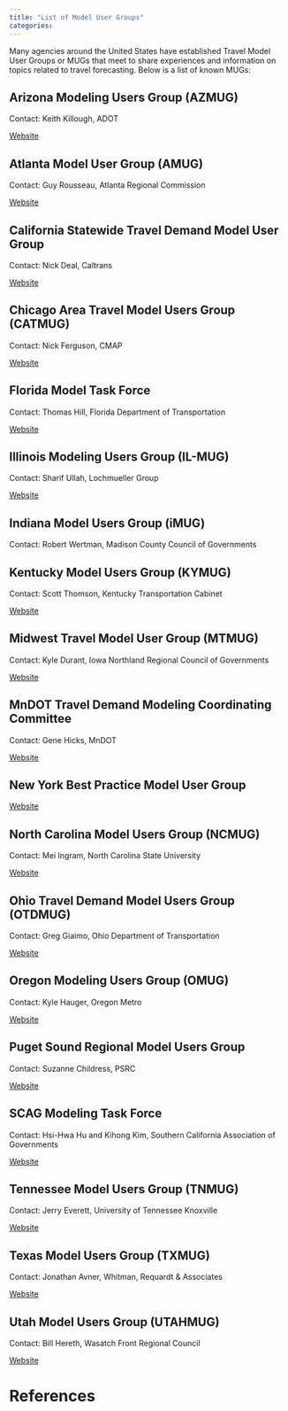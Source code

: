 ```yaml
---
title: "List of Model User Groups"
categories:
---
```


Many agencies around the United States have established Travel Model User Groups or MUGs that meet to share experiences and information on topics related to travel forecasting. Below is a list of known MUGs:

Arizona Modeling Users Group (AZMUG)
------------------------------------

Contact: Keith Killough, ADOT

[Website](https://azdot.gov/planning/transportation-analysis/modeling-and-forecasting)

Atlanta Model User Group (AMUG)
-------------------------------

Contact: Guy Rousseau, Atlanta Regional Commission

[Website](https://atlantaregional.org/transportation-mobility/modeling/model-users-group-mug/)

California Statewide Travel Demand Model User Group
---------------------------------------------------

Contact: Nick Deal, Caltrans

[Website](http://www.dot.ca.gov/hq/tpp/offices/omsp/statewide_modeling/cstdm_user_group.html)

Chicago Area Travel Model Users Group (CATMUG)
----------------------------------------------

Contact: Nick Ferguson, CMAP

[Website](http://www.cmap.illinois.gov/data/transportation/modeling/catmug)

Florida Model Task Force
------------------------

Contact: Thomas Hill, Florida Department of Transportation

[Website](http://www.fsutmsonline.net/index.php/model_task_f/mtfdocs/)

Illinois Modeling Users Group (IL-MUG)
--------------------------------------

Contact: Sharif Ullah, Lochmueller Group

[Website](https://ilmug.cuuats.org/)

Indiana Model Users Group (iMUG)
--------------------------------

Contact: Robert Wertman, Madison County Council of Governments

Kentucky Model Users Group (KYMUG)
----------------------------------

Contact: Scott Thomson, Kentucky Transportation Cabinet

[Website](https://transportation.ky.gov/planning/pages/traffic-demand-modeling.aspx)

Midwest Travel Model User Group (MTMUG)
---------------------------------------

Contact: Kyle Durant, Iowa Northland Regional Council of Governments

[Website](https://mtmug.iowadot.gov/index.htm)

MnDOT Travel Demand Modeling Coordinating Committee
---------------------------------------------------

Contact: Gene Hicks, MnDOT

[Website](http://www.dot.state.mn.us/traffic/data/mtdmcc.html)

New York Best Practice Model User Group
---------------------------------------

[Website](https://www.nymtc.org/ABOUT-US/BPM)

North Carolina Model Users Group (NCMUG)
----------------------------------------

Contact: Mei Ingram, North Carolina State University

[Website](https://connect.ncdot.gov/projects/planning/Pages/ModelResearchDevelopment.aspx)

Ohio Travel Demand Model Users Group (OTDMUG)
---------------------------------------------

Contact: Greg Giaimo, Ohio Department of Transportation

[Website](https://www.otdmug.org/)

Oregon Modeling Users Group (OMUG)
----------------------------------

Contact: Kyle Hauger, Oregon Metro

[Website](https://www.oregonmodels.org/)

Puget Sound Regional Model Users Group
--------------------------------------

Contact: Suzanne Childress, PSRC

[Website](https://www.psrc.org/committee/model-users-group)

SCAG Modeling Task Force
------------------------

Contact: Hsi-Hwa Hu and Kihong Kim, Southern California Association of Governments

[Website](http://www.scag.ca.gov/DataAndTools/Pages/ModelingTaskForce.aspx)

Tennessee Model Users Group (TNMUG)
-----------------------------------

Contact: Jerry Everett, University of Tennessee Knoxville

[Website](https://tnmug.utk.edu/)

Texas Model Users Group (TXMUG)
-------------------------------

Contact: Jonathan Avner, Whitman, Requardt & Associates

[Website](https://www.linkedin.com/in/texas-model-users-group-726718139/)

**Utah Model Users Group (UTAHMUG)**
-------------------------------

Contact: Bill Hereth, Wasatch Front Regional Council

[Website](https://utahmug.org)

References
==========

